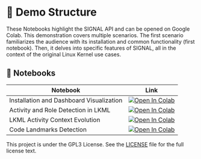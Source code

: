 # &#128302; Demo Structure

These Notebooks highlight the SIGNAL API and can be opened on Google Colab. This demonstration
covers multiple scenarios.  The first scenario familiarizes the audience with its
installation and common functionality (first notebook). Then, it delves into specific
features of SIGNAL, all in the context  of the original Linux Kernel use cases.

## &#128278; Notebooks

| Notebook    | Link |
|-------------|------|
| Installation and Dashboard Visualization  | [![Open In Colab](https://colab.research.google.com/assets/colab-badge.svg)](https://colab.research.google.com/github/SRI-CSL/signal-public/blob/main/demo/01_installation_and_dashboard.ipynb) |
| Activity and Role Detection in LKML | [![Open In Colab](https://colab.research.google.com/assets/colab-badge.svg)](https://colab.research.google.com/github/SRI-CSL/signal-public/blob/main/demo/02_activity_roles_detection.ipynb) |
| LKML Activity Context Evolution | [![Open In Colab](https://colab.research.google.com/assets/colab-badge.svg)](https://colab.research.google.com/github/SRI-CSL/signal-public/blob/main/demo/03_activity_evolution_trajectory_aw2v.ipynb) |
| Code Landmarks Detection | [![Open In Colab](https://colab.research.google.com/assets/colab-badge.svg)](https://colab.research.google.com/github/SRI-CSL/signal-public/blob/main/demo/04_code_landmarks_detection.ipynb) |

This project is under the GPL3 License. See the [LICENSE](https://www.gnu.org/licenses/gpl-3.0.en.html) file for the full license text.
